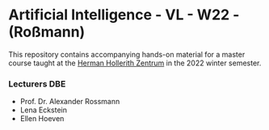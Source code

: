 # Artificial Intelligence - VL - W22 - (Roßmann)

This repository contains accompanying hands-on material for a master course taught at the [Herman Hollerith Zentrum](https://www.hhz.de/en/master-courses/) in the 2022 winter semester.

### Lecturers DBE
- Prof. Dr. Alexander Rossmann
- Lena Eckstein
- Ellen Hoeven
